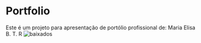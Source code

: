# Portfolio

Este é um projeto para apresentação de portólio profissional de: Maria Elisa B. T. R
![baixados](https://github.com/user-attachments/assets/79886383-0dcd-4502-93af-55e406fb411f)
